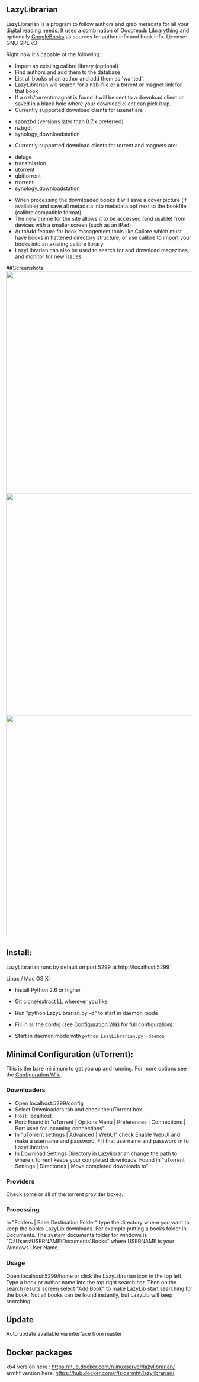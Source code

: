 ## LazyLibrarian
LazyLibrarian is a program to follow authors and grab metadata for all your digital reading needs.
It uses a combination of [Goodreads](https://www.goodreads.com/) [Librarything](https://www.librarything.com/) and optionally [GoogleBooks](https://www.googleapis.com/books/v1/) as sources for author info and book info. License: GNU GPL v3

Right now it's capable of the following:
* Import an existing calibre library (optional)
* Find authors and add them to the database
* List all books of an author and add them as 'wanted'.
* LazyLibrarian will search for a nzb-file or a torrent or magnet link for that book
* If a nzb/torrent/magnet is found it will be sent to a download client or saved in a black hole where your download client can pick it up.
* Currently supported download clients for usenet are :
- sabnzbd (versions later than 0.7.x preferred)
- nzbget
- synology_downloadstation
* Currently supported download clients for torrent and magnets are:
- deluge
- transmission
- utorrent
- qbittorrent
- rtorrent
- synology_downloadstation
* When processing the downloaded books it will save a cover picture (if available) and save all metadata into metadata.opf next to the bookfile (calibre compatible format)
* The new theme for the site allows it to be accessed (and usable) from devices with a smaller screen (such as an iPad)
* AutoAdd feature for book management tools like Calibre which must have books in flattened directory structure, or use calibre to import your books into an existing calibre library
* LazyLibrarian can also be used to search for and download magazines, and monitor for new issues

##Screenshots
<img src="http://i.imgur.com/O8awy.png" width="600">
<img src="http://i.imgur.com/fr0yE.png" width="600">
<img src="http://i.imgur.com/AOgh1.png" width="600">

## Install:
LazyLibrarian runs by default on port 5299 at http://localhost:5299

Linux / Mac OS X:

* Install Python 2.6 or higher
* Git clone/extract LL wherever you like
* Run "python LazyLibrarian.py -d" to start in daemon mode
* Fill in all the config (see [Configuration Wiki](https://github.com/DobyTang/LazyLibrarian/wiki/Configuration) for full configuration)

* Start in daemon mode with `python LazyLibrarian.py -daemon`

## Minimal Configuration (uTorrent):
This is the bare minimum to get you up and running. For more options see the [Configuration Wiki](https://github.com/DobyTang/LazyLibrarian/wiki/Configuration).

### Downloaders
- Open localhost:5299/config
- Select Downloaders tab and check the uTorrent box.
- Host: localhost
- Port: Found in "uTorrent | Options Menu | Preferences | Connections | Port used for incoming connections"
- In "uTorrent settings | Advanced | WebUI" check Enable WebUI and make a username and password. Fill that username and password in to LazyLibrarian.
- In Download Settings Directory in Lazylibrarian change the path to where uTorrent keeps your completed downloads.
Found in "uTorrent Settings | Directories | Move completed downloads to"

### Providers
Check some or all of the torrent provider boxes.

### Processing
In "Folders | Base Destination Folder" type the directory where you want to keep the books LazyLib downloads. For example putting a books folder in Documents. The system documents folder for windows is "C:\Users\USERNAME\Documents\Books\" where USERNAME is your Windows User Name.

### Usage
Open localhost:5299/home or click the LazyLibrarian icon in the top left. Type a book or author name into the top right search bar. Then on the search results screen select "Add Book" to make LazyLib start searching for the book. Not all books can be found instantly, but LazyLib will keep searching!


## Update
Auto update available via interface from master

## Docker packages
x64 version here  : https://hub.docker.com/r/linuxserver/lazylibrarian/  
armhf version here: https://hub.docker.com/r/lsioarmhf/lazylibrarian/
